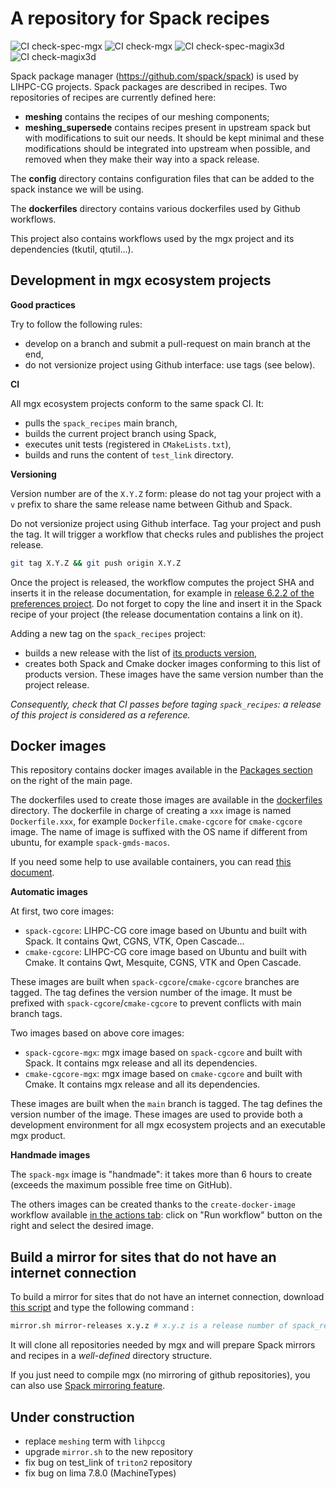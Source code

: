 # A repository for Spack recipes

![CI check-spec-mgx](https://github.com//LIHPC-Computational-Geometry/spack_recipes/actions/workflows/check-spec-mgx.yml/badge.svg)
![CI check-mgx](https://github.com//LIHPC-Computational-Geometry/spack_recipes/actions/workflows/check-mgx.yml/badge.svg)
![CI check-spec-magix3d](https://github.com//LIHPC-Computational-Geometry/spack_recipes/actions/workflows/check-spec-magix3d.yml/badge.svg)
![CI check-magix3d](https://github.com//LIHPC-Computational-Geometry/spack_recipes/actions/workflows/check-magix3d.yml/badge.svg)

Spack package manager (https://github.com/spack/spack) is used by LIHPC-CG projects. Spack packages are described in recipes. Two repositories of recipes are currently defined here:
- **meshing** contains the recipes of our meshing components;
- **meshing_supersede** contains recipes present in upstream spack but with modifications to suit our needs. It should be kept minimal and these modifications should be integrated into upstream when possible, and removed when they make their way into a spack release.

The **config** directory contains configuration files that can be added to the spack instance we will be using.

The **dockerfiles** directory contains various dockerfiles used by Github workflows.

This project also contains workflows used by the mgx project and its dependencies (tkutil, qtutil...).

## Development in mgx ecosystem projects

**Good practices**

Try to follow the following rules:
- develop on a branch and submit a pull-request on main branch at the end,
- do not versionize project using Github interface: use tags (see below).

**CI**

All mgx ecosystem projects conform to the same spack CI. It:
- pulls the `spack_recipes` main branch,
- builds the current project branch using Spack,
- executes unit tests (registered in `CMakeLists.txt`),
- builds and runs the content of `test_link` directory.

**Versioning**

Version number are of the `X.Y.Z` form: please do not tag your project with a `v` prefix to share the same release name between Github and Spack.

Do not versionize project using Github interface. Tag your project and push the tag. It will trigger a workflow that checks rules and publishes the project release.
```bash
git tag X.Y.Z && git push origin X.Y.Z
```

Once the project is released, the workflow computes the project SHA and inserts it in the release documentation, for example in [release 6.2.2 of the preferences project](https://github.com/LIHPC-Computational-Geometry/preferences/releases/tag/6.2.2). Do not forget to copy the line and insert it in the Spack recipe of your project (the release documentation contains a link on it).

Adding a new tag on the `spack_recipes` project:
- builds a new release with the list of [its products version](https://github.com/LIHPC-Computational-Geometry/spack_recipes/releases/tag/1.1.2),
- creates both Spack and Cmake docker images conforming to this list of products version. These images have the same version number than the project release.

*Consequently, check that CI passes before taging `spack_recipes`: a release of this project is considered as a reference.*

## Docker images

This repository contains docker images available in the [Packages section](https://github.com/orgs/LIHPC-Computational-Geometry/packages?repo_name=spack_recipes) on the right of the main page.

The dockerfiles used to create those images are available in the [dockerfiles](./dockerfiles) directory. The dockerfile in charge of creating a `xxx` image is named `Dockerfile.xxx`, for example `Dockerfile.cmake-cgcore` for `cmake-cgcore` image. The name of image is suffixed with the OS name if different from ubuntu, for example `spack-gmds-macos`.

If you need some help to use available containers, you can read [this document](./docs/container-development.md).

**Automatic images**

At first, two core images:
- `spack-cgcore`: LIHPC-CG core image based on Ubuntu and built with Spack. It contains Qwt, CGNS, VTK, Open Cascade...
- `cmake-cgcore`: LIHPC-CG core image based on Ubuntu and built with Cmake. It contains Qwt, Mesquite, CGNS, VTK and Open Cascade.

These images are built when `spack-cgcore`/`cmake-cgcore` branches are tagged. The tag defines the version number of the image. It must be prefixed with `spack-cgcore`/`cmake-cgcore` to prevent conflicts with main branch tags.

Two images based on above core images:
- `spack-cgcore-mgx`: mgx image based on `spack-cgcore` and built with Spack. It contains mgx release and all its dependencies.
- `cmake-cgcore-mgx`: mgx image based on `cmake-cgcore` and built with Cmake. It contains mgx release and all its dependencies.

These images are built when the `main` branch is tagged. The tag defines the version number of the image. These images are used to provide both a development environment for all mgx ecosystem projects and an executable mgx product.

**Handmade images**

The `spack-mgx` image is "handmade": it takes more than 6 hours to create (exceeds the maximum possible free time on GitHub).

The others images can be created thanks to the `create-docker-image` workflow available [in the actions tab](https://github.com/LIHPC-Computational-Geometry/spack_recipes/actions/workflows/create-docker-image.yml): click on "Run workflow" button on the right and select the desired image.

## Build a mirror for sites that do not have an internet connection

To build a mirror for sites that do not have an internet connection, download [this script](./dockerfiles/mirror.sh) and type the following command :

```bash
mirror.sh mirror-releases x.y.z # x.y.z is a release number of spack_recipes repository
```

It will clone all repositories needed by mgx and will prepare Spack mirrors and recipes in a *well-defined* directory structure.

If you just need to compile mgx (no mirroring of github repositories), you can also use [Spack mirroring feature](./docs/spack-mirroring.md).

## Under construction

- replace `meshing` term with `lihpccg`
- upgrade `mirror.sh` to the new repository
- fix bug on test_link of `triton2` repository
- fix bug on lima 7.8.0 (MachineTypes)



